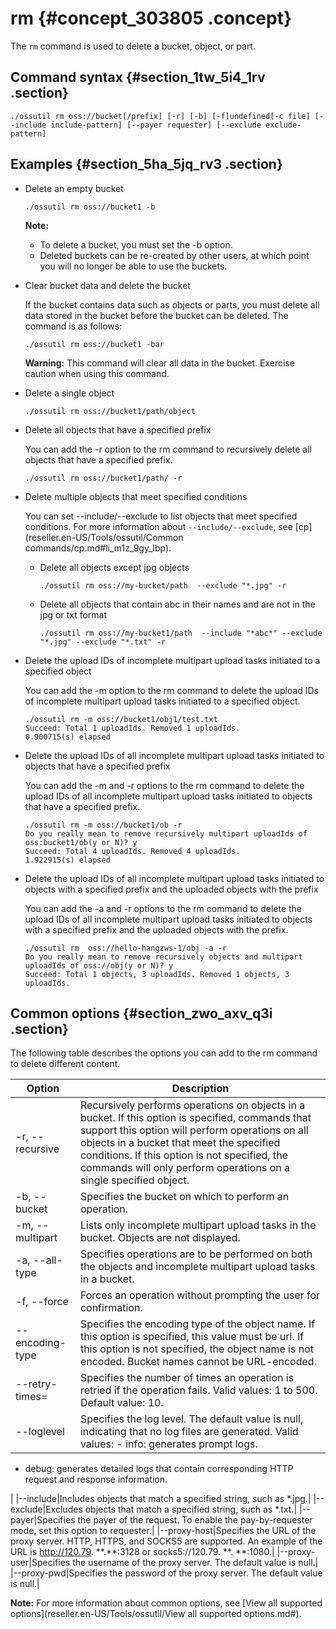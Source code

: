 # rm {#concept_303805 .concept}

The `rm` command is used to delete a bucket, object, or part.

## Command syntax {#section_1tw_5i4_1rv .section}

``` {#codeblock_wro_vje_8m2}
./ossutil rm oss://bucket[/prefix] [-r] [-b] [-f]undefined[-c file] [--include include-pattern] [--payer requester] [--exclude exclude-pattern]
```

## Examples {#section_5ha_5jq_rv3 .section}

-   Delete an empty bucket

    ``` {#codeblock_ci7_i9e_ukz}
    ./ossutil rm oss://bucket1 -b
    ```

    **Note:** 

    -   To delete a bucket, you must set the -b option.
    -   Deleted buckets can be re-created by other users, at which point you will no longer be able to use the buckets.
-   Clear bucket data and delete the bucket

    If the bucket contains data such as objects or parts, you must delete all data stored in the bucket before the bucket can be deleted. The command is as follows:

    ``` {#codeblock_078_4w3_9pb}
    ./ossutil rm oss://bucket1 -bar
    ```

    **Warning:** This command will clear all data in the bucket. Exercise caution when using this command.

-   Delete a single object

    ``` {#codeblock_d3q_rw2_3ty}
    ./ossutil rm oss://bucket1/path/object
    ```

-   Delete all objects that have a specified prefix

    You can add the -r option to the rm command to recursively delete all objects that have a specified prefix.

    ``` {#codeblock_hmc_tb8_i8g}
    ./ossutil rm oss://bucket1/path/ -r
    ```

-   Delete multiple objects that meet specified conditions

    You can set --include/--exclude to list objects that meet specified conditions. For more information about `--include/--exclude`, see [cp](reseller.en-US/Tools/ossutil/Common commands/cp.md#li_m1z_9gy_lbp).

    -   Delete all objects except jpg objects

        ``` {#codeblock_f58_1tf_2fy}
        ./ossutil rm oss://my-bucket/path  --exclude "*.jpg" -r
        ```

    -   Delete all objects that contain abc in their names and are not in the jpg or txt format

        ``` {#codeblock_v7a_pds_l3i}
        ./ossutil rm oss://my-bucket1/path  --include "*abc*" --exclude "*.jpg" --exclude "*.txt" -r
        ```

-   Delete the upload IDs of incomplete multipart upload tasks initiated to a specified object

    You can add the -m option to the rm command to delete the upload IDs of incomplete multipart upload tasks initiated to a specified object.

    ``` {#codeblock_ono_v1u_k2l}
    ./ossutil rm -m oss://bucket1/obj1/test.txt
    Succeed: Total 1 uploadIds. Removed 1 uploadIds. 
    0.900715(s) elapsed
    ```

-   Delete the upload IDs of all incomplete multipart upload tasks initiated to objects that have a specified prefix

    You can add the -m and -r options to the rm command to delete the upload IDs of all incomplete multipart upload tasks initiated to objects that have a specified prefix.

    ``` {#codeblock_bm7_ns5_jwq}
    ./ossutil rm -m oss://bucket1/ob -r 
    Do you really mean to remove recursively multipart uploadIds of oss:bucket1/ob(y or N)? y 
    Succeed: Total 4 uploadIds. Removed 4 uploadIds. 
    1.922915(s) elapsed
    ```

-   Delete the upload IDs of all incomplete multipart upload tasks initiated to objects with a specified prefix and the uploaded objects with the prefix

    You can add the -a and -r options to the rm command to delete the upload IDs of all incomplete multipart upload tasks initiated to objects with a specified prefix and the uploaded objects with the prefix.

    ``` {#codeblock_ojr_3v8_d5i}
    ./ossutil rm  oss://hello-hangzws-1/obj -a -r
    Do you really mean to remove recursively objects and multipart uploadIds of oss://obj(y or N)? y
    Succeed: Total 1 objects, 3 uploadIds. Removed 1 objects, 3 uploadIds.
    ```


## Common options {#section_zwo_axv_q3i .section}

The following table describes the options you can add to the rm command to delete different content.

|Option|Description|
|------|-----------|
|-r, --recursive|Recursively performs operations on objects in a bucket. If this option is specified, commands that support this option will perform operations on all objects in a bucket that meet the specified conditions. If this option is not specified, the commands will only perform operations on a single specified object.|
|-b, --bucket|Specifies the bucket on which to perform an operation.|
|-m, --multipart|Lists only incomplete multipart upload tasks in the bucket. Objects are not displayed.|
|-a, --all-type|Specifies operations are to be performed on both the objects and incomplete multipart upload tasks in a bucket.|
|-f, --force|Forces an operation without prompting the user for confirmation.|
|--encoding-type|Specifies the encoding type of the object name. If this option is specified, this value must be url. If this option is not specified, the object name is not encoded. Bucket names cannot be URL-encoded.|
|--retry-times=|Specifies the number of times an operation is retried if the operation fails. Valid values: 1 to 500. Default value: 10.|
|--loglevel|Specifies the log level. The default value is null, indicating that no log files are generated. Valid values: -   info: generates prompt logs.
-   debug: generates detailed logs that contain corresponding HTTP request and response information.

 |
|--include|Includes objects that match a specified string, such as \*.jpg.|
|--exclude|Excludes objects that match a specified string, such as \*.txt.|
|--payer|Specifies the payer of the request. To enable the pay-by-requester mode, set this option to requester.|
|--proxy-host|Specifies the URL of the proxy server. HTTP, HTTPS, and SOCKS5 are supported. An example of the URL is http://120.79. \*\*.\*\*:3128 or socks5://120.79. \*\*. \*\*:1080.|
|--proxy-user|Specifies the username of the proxy server. The default value is null.|
|--proxy-pwd|Specifies the password of the proxy server. The default value is null.|

**Note:** For more information about common options, see [View all supported options](reseller.en-US/Tools/ossutil/View all supported options.md#).

